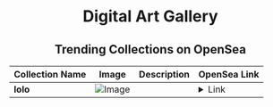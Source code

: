 <div align="center">

# Digital Art Gallery

## Trending Collections on OpenSea

| Collection Name                       | Image                                                                                     | Description                       | OpenSea Link                                                                                          |
|---------------------------------------|-------------------------------------------------------------------------------------------|-----------------------------------|--------------------------------------------------------------------------------------------------------|
| **lolo** | ![Image](https://i.seadn.io/s/raw/files/59e2644cf03e6abbe509b6dd12051364.jpg?w=500&auto=format?w=200&auto=format) |  | <details><summary>Link</summary>[lolo](https://opensea.io/collection/lolo-121)</details> |

</div>